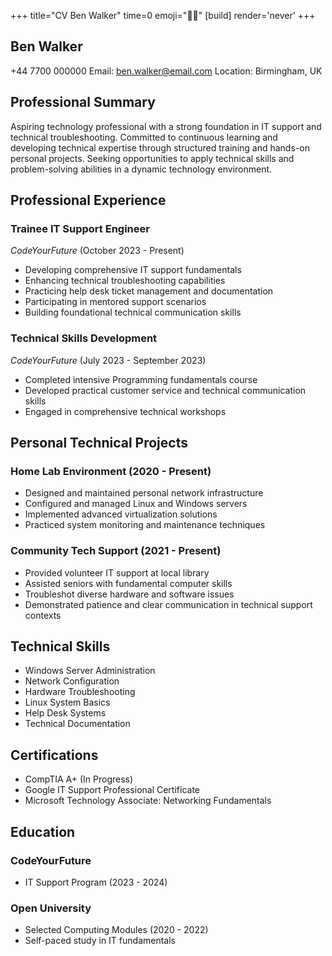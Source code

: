 +++
title="CV Ben Walker" 
time=0 
emoji="✍🏽"
[build]
render='never' 
+++

## Ben Walker

+44 7700 000000
Email: ben.walker@email.com
Location: Birmingham, UK

## Professional Summary

Aspiring technology professional with a strong foundation in IT support and technical troubleshooting. Committed to continuous learning and developing technical expertise through structured training and hands-on personal projects. Seeking opportunities to apply technical skills and problem-solving abilities in a dynamic technology environment.

## Professional Experience

### Trainee IT Support Engineer

_CodeYourFuture_ (October 2023 - Present)

- Developing comprehensive IT support fundamentals
- Enhancing technical troubleshooting capabilities
- Practicing help desk ticket management and documentation
- Participating in mentored support scenarios
- Building foundational technical communication skills

### Technical Skills Development

_CodeYourFuture_ (July 2023 - September 2023)

- Completed intensive Programming fundamentals course
- Developed practical customer service and technical communication skills
- Engaged in comprehensive technical workshops

## Personal Technical Projects

### Home Lab Environment (2020 - Present)

- Designed and maintained personal network infrastructure
- Configured and managed Linux and Windows servers
- Implemented advanced virtualization solutions
- Practiced system monitoring and maintenance techniques

### Community Tech Support (2021 - Present)

- Provided volunteer IT support at local library
- Assisted seniors with fundamental computer skills
- Troubleshot diverse hardware and software issues
- Demonstrated patience and clear communication in technical support contexts

## Technical Skills

- Windows Server Administration
- Network Configuration
- Hardware Troubleshooting
- Linux System Basics
- Help Desk Systems
- Technical Documentation

## Certifications

- CompTIA A+ (In Progress)
- Google IT Support Professional Certificate
- Microsoft Technology Associate: Networking Fundamentals

## Education

### CodeYourFuture

- IT Support Program (2023 - 2024)

### Open University

- Selected Computing Modules (2020 - 2022)
- Self-paced study in IT fundamentals
